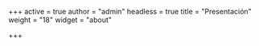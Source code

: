 +++
active = true
author = "admin"
headless = true
title = "Presentación"
weight = "18"
widget = "about"

+++
